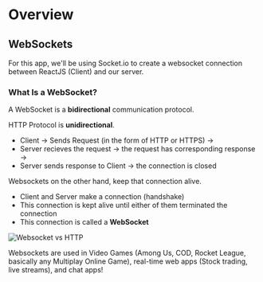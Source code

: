 # Overview

## WebSockets

For this app, we'll be using Socket.io to create a websocket connection between ReactJS (Client) and our server.
### What Is a WebSocket?

A WebSocket is a **bidirectional** communication protocol.

HTTP Protocol is **unidirectional**.

- Client -> Sends Request (in the form of HTTP or HTTPS) -> 
- Server recieves the request -> the request has corresponding response -> 
- Server sends response to Client -> the connection is closed


Websockets on the other hand, keep that connection alive.

- Client and Server make a connection (handshake)
- This connection is kept alive until either of them terminated the connection
- This connection is called a **WebSocket**

![Websocket vs HTTP](https://ambassadorpatryk.com/wp-content/uploads/2020/02/web-socket.png)

Websockets are used in Video Games (Among Us, COD, Rocket League, basically any Multiplay Online Game), real-time web apps (Stock trading, live streams), and chat apps!